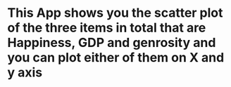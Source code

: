 # This App shows you the scatter plot of the three items in total that are Happiness, GDP and genrosity and you can plot either of them on X and y axis